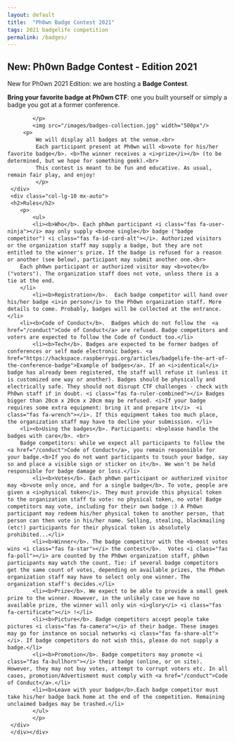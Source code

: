 ```yaml
---
layout: default
title:  "Ph0wn Badge Contest 2021"
tags: 2021 badgelife competition
permalink: /badges/
---
```

<section class="content-section bg-light" id="about">
    <div class="container">
        <div class="row">
            <div class="col-lg-10 mx-auto text-center">
	    	 <h2>New: Ph0wn Badge Contest - Edition 2021</h2>
	    	 <p class="lead mb-5">
	    	 New for Ph0wn 2021 Edition: we are hosting a <b>Badge Contest</b>.
	    	 </p>
	    	 <p class="mb-2">
			<b>Bring your favorite badge at Ph0wn CTF</b>: one you built yourself or simply a badge you got at a former conference. 
	    	
	    	</p>
			<img src="/images/badges-collection.jpg" width="500px"/>
		 <p>
	    	 We will display all badges at the venue.<br>
	    	 Each participant present at Ph0wn will <b>vote for his/her favorite badge</b>. <b>The winner receives a <i>prize</i></b> (to be determined, but we hope for something geek).<br>
	    	 This contest is meant to be fun and educative. As usual, remain fair play, and enjoy!
	    	 </p>
	 </div>
	 <div class="col-lg-10 mx-auto">
	 <h2>Rules</h2>
		<p>	
	    	<ul>
	    	<li><b>Who</b>. Each ph0wn participant <i class="fas fa-user-ninja"></i> may only supply <b>one single</b> badge ("badge competitor") <i class="fas fa-id-card-alt"></i>. Authorized visitors or the organization staff may supply a badge, but they are not entitled to the winner's prize. If the badge is refused for a reason or another (see below), participant may submit another one.<br>
		Each ph0wn participant or authorized visitor may <b>vote</b> ("voters"). The organization staff does not vote, unless there is a tie at the end.
		</li>
	    	<li><b>Registration</b>.  Each badge competitor will hand over his/her badge <i>in person</i> to the Ph0wn organization staff. More details to come. Probably, badges will be collected at the entrance. </li>
		<li><b>Code of Conduct</b>.  Badges which do not follow the  <a href="/conduct">Code of Conduct</a> are refused. Badge competitors and voters are expected to follow the Code of Conduct too.</li>
	    	<li><b>Tech</b>. Badges are expected to be former badges of conferences or self made electronic badges. <a href="https://hackspace.raspberrypi.org/articles/badgelife-the-art-of-the-conference-badge">Example of badges</a>. If an <i>identical</i> badge has already been registered, the staff will refuse it (unless it is customized one way or another). Badges should be physically and electrically safe. They should not disrupt CTF challenges - check with Ph0wn staff if in doubt. <i class="fas fa-ruler-combined"></i> Badges bigger than 20cm x 20cm x 20cm may be refused. <i>If your badge requires some extra equipment: bring it and prepare it</i>  <i class="fas fa-wrench"></i>. If this equipment takes too much place, the organization staff may have to decline your submission. </li>
		<li><b>Using the badges</b>. Participants: <b>please handle the badges with care</b>. <br>
		Badge competitors: while we expect all participants to follow the <a href="/conduct">Code of Conduct</a>, you remain responsible for your badge.<b>If you do not want participants to touch your badge, say so and place a visible sign or sticker on it</b>. We won't be held responsible for badge damage or loss.</li>
	    	<li><b>Votes</b>. Each ph0wn participant or authorized visitor may <b>vote only once, and for a single badge</b>. To vote, people are given a <i>physical token</i>. They must provide this physical token to the organization staff to vote: no physical token, no vote! Badge competitors may vote, including for their own badge :) A Ph0wn participant may redeem his/her physical token to another person, that person can then vote in his/her name. Selling, stealing, blackmailing (etc!) participants for their physical token is absolutely prohibited...</li>
	    	<li><b>Winner</b>. The badge competitor with the <b>most votes wins <i class="fas fa-star"></i> the contest</b>.  Votes <i class="fas fa-poll"></i> are counted by the Ph0wn organization staff, ph0wn participants may watch the count. Tie: if several badge competitors get the same count of votes, depending on available prizes, the Ph0wn organization staff may have to select only one winner. The organization staff's decides.</li>
	    	<li><b>Prize</b>. We expect to be able to provide a small geek prize to the winner. However, in the unlikely case we have no available prize, the winner will only win <i>glory</i> <i class="fas fa-certificate"></i> !</li>
	    	<li><b>Picture</b>. Badge competitors accept people take pictures <i class="fas fa-camera"></i> of their badge. These images may go for instance on social networks <i class="fas fa-share-alt"></i>. If badge competitors do not wish this, please do not supply a badge.</li>
	    	<li><b>Promotion</b>. Badge competitors may promote <i class="fas fa-bullhorn"></i> their badge (online, or on site). However, they may not buy votes, attempt to corrupt voters etc. In all cases, promotion/Advertisment must comply with <a href="/conduct">Code of Conduct</a>.</li>
	    	<li><b>Leave with your badge</b>.Each badge competitor must take his/her badge back home at the end of the competition. Remaining unclaimed badges may be trashed.</li>
	    	</ul>
	    	</p>
	 </div>
	 </div></div>
</section>

